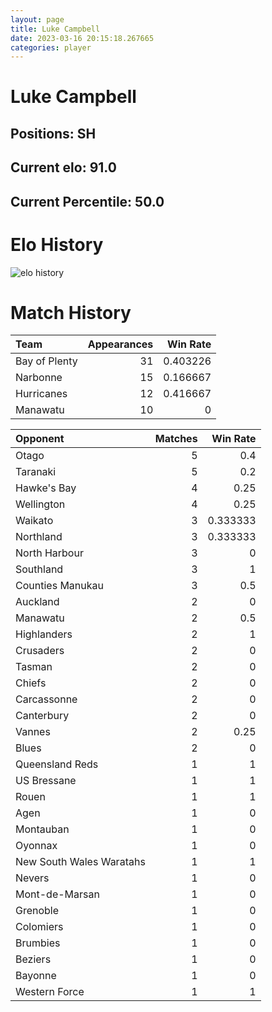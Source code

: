 ```yaml
---  
layout: page  
title: Luke Campbell  
date: 2023-03-16 20:15:18.267665  
categories: player  
---
```

# Luke Campbell

## Positions: SH

## Current elo: 91.0

## Current Percentile: 50.0

# Elo History


![elo history](history_LukeCampbell.png)
# Match History


| Team          |   Appearances |   Win Rate |
|:--------------|--------------:|-----------:|
| Bay of Plenty |            31 |   0.403226 |
| Narbonne      |            15 |   0.166667 |
| Hurricanes    |            12 |   0.416667 |
| Manawatu      |            10 |   0        |

| Opponent                 |   Matches |   Win Rate |
|:-------------------------|----------:|-----------:|
| Otago                    |         5 |   0.4      |
| Taranaki                 |         5 |   0.2      |
| Hawke's Bay              |         4 |   0.25     |
| Wellington               |         4 |   0.25     |
| Waikato                  |         3 |   0.333333 |
| Northland                |         3 |   0.333333 |
| North Harbour            |         3 |   0        |
| Southland                |         3 |   1        |
| Counties Manukau         |         3 |   0.5      |
| Auckland                 |         2 |   0        |
| Manawatu                 |         2 |   0.5      |
| Highlanders              |         2 |   1        |
| Crusaders                |         2 |   0        |
| Tasman                   |         2 |   0        |
| Chiefs                   |         2 |   0        |
| Carcassonne              |         2 |   0        |
| Canterbury               |         2 |   0        |
| Vannes                   |         2 |   0.25     |
| Blues                    |         2 |   0        |
| Queensland Reds          |         1 |   1        |
| US Bressane              |         1 |   1        |
| Rouen                    |         1 |   1        |
| Agen                     |         1 |   0        |
| Montauban                |         1 |   0        |
| Oyonnax                  |         1 |   0        |
| New South Wales Waratahs |         1 |   1        |
| Nevers                   |         1 |   0        |
| Mont-de-Marsan           |         1 |   0        |
| Grenoble                 |         1 |   0        |
| Colomiers                |         1 |   0        |
| Brumbies                 |         1 |   0        |
| Beziers                  |         1 |   0        |
| Bayonne                  |         1 |   0        |
| Western Force            |         1 |   1        |